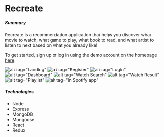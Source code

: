 # Recreate

##### Summary
Recreate is a recommendation application that helps you discover what movie to watch, what game to play, what book to read,
and what artist to listen to next based on what you already like! 

To get started, sign up or log in using the demo account on the homepage [here](https://recreate-site.herokuapp.com/).

![alt tag="Landing"](https://i.imgur.com/HxbkeTo.png)
![alt tag="Register"](https://i.imgur.com/5o2rUze.png)
![alt tag="Login"](https://i.imgur.com/kEMuYRE.png)
![alt tag="Dashboard"](https://i.imgur.com/LFOCVDF.png)
![alt tag="Watch Search"](https://i.imgur.com/nj5Bi7F.png)
![alt tag="Watch Result"](https://i.imgur.com/RhbrEnJ.png)
![alt tag="Playlist"](https://i.imgur.com/oCVJ6SM.png)
![alt tag="in Spotify app"](https://i.imgur.com/KpFhofY.png)

##### Technologies
- Node
- Express
- MongoDB
- Mongoose
- React
- Redux
